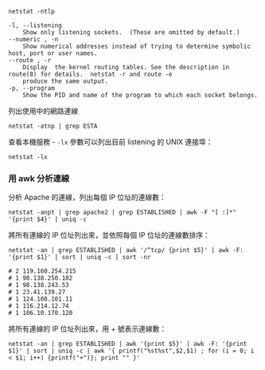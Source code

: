
```
netstat -ntlp

-l, --listening
    Show only listening sockets.  (These are omitted by default.)
--numeric , -n
    Show numerical addresses instead of trying to determine symbolic host, port or user names.
--route , -r
    Display  the kernel routing tables. See the description in route(8) for details.  netstat -r and route -e
    produce the same output.
-p, --program
    Show the PID and name of the program to which each socket belongs.
```

列出使用中的網路連線

```
netstat -atnp | grep ESTA
```

查看本機服務 - `-lx` 參數可以列出目前 listening 的 UNIX 連接埠：

```
netstat -lx
```

### 用 awk 分析連線

分析 Apache 的連線，列出每個 IP 位址的連線數：

```
netstat -anpt | grep apache2 | grep ESTABLISHED | awk -F "[ :]*" '{print $4}' | uniq -c
```

將所有連線的 IP 位址列出來，並依照每個 IP 位址的連線數排序：

```
netstat -an | grep ESTABLISHED | awk '/^tcp/ {print $5}' | awk -F: '{print $1}' | sort | uniq -c | sort -nr

# 2 119.160.254.215
# 1 98.138.250.102
# 1 98.138.243.53
# 1 23.41.139.27
# 1 124.108.101.11
# 1 116.214.12.74
# 1 106.10.170.120
```

將所有連線的 IP 位址列出來，用 + 號表示連線數：

```
netstat -an | grep ESTABLISHED | awk '{print $5}' | awk -F: '{print $1}' | sort | uniq -c | awk '{ printf("%st%st",$2,$1) ; for (i = 0; i < $1; i++) {printf("+")}; print "" }'
```

